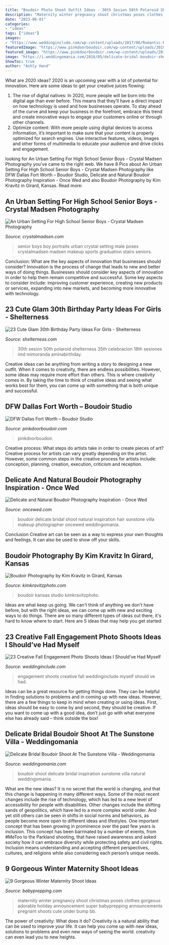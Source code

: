 ```yaml
---
title: "Boudoir Photo Shoot Outfit Ideas - 30th Sesion 50th Polaroid Shelterness 35th Celebracion 18th Sesiones Imd Mimoranda Aminabirthday"
description: "Maternity winter pregnancy shoot christmas poses clothes gorgeous adorable holiday announcement super babyprepping announcements pregnant shoots cute under bump bb"
date: "2023-06-01"
categories:
- "ideas"
tags: ["ideas"]
images:
- "https://www.weddinginclude.com/wp-content/uploads/2017/06/Romantic-Engagement-photo-by-Heather-Hawkins.jpg"
featuredImage: "https://www.pinkdoorboudoir.com/wp-content/uploads/2019/07/10-8962-post/DallasDFWBoudoir-30.jpg"
featured_image: "https://www.pinkdoorboudoir.com/wp-content/uploads/2019/07/10-8962-post/DallasDFWBoudoir-30.jpg"
image: "https://i.weddingomania.com/2016/05/delicate-bridal-boudoir-shoot-sunstone-villa-2.jpg"
ShowToc: true
author: "Ashly Hand"
---
```



What are 2020 ideas?
2020 is an upcoming year with a lot of potential for innovation. Here are some ideas to get your creative juices flowing: 
1. The rise of digital natives: In 2020, more people will be born into the digital age than ever before. This means that they’ll have a direct impact on how technology is used and how businesses operate. To stay ahead of the curve and keep your business in the forefront, embrace this trend and create innovative ways to engage your customers online or through other channels. 
2. Optimize content: With more people using digital devices to access information, it’s important to make sure that your content is properly optimized for search engines. Use interactive features, videos, images and other forms of multimedia to educate your audience and drive clicks and engagement. 

	

		
looking for An Urban Setting For High School Senior Boys - Crystal Madsen Photography you've came to the right web. We have 8 Pics about An Urban Setting For High School Senior Boys - Crystal Madsen Photography like DFW Dallas Fort Worth – Boudoir Studio, Delicate and Natural Boudoir Photography Inspiration - Once Wed and also Boudoir Photography by Kim Kravitz in Girard, Kansas. Read more:
		
    
## An Urban Setting For High School Senior Boys - Crystal Madsen Photography

<img loading=lazy src="http://www.crystalmadsen.com/wp-content/uploads/2012/10/Senior-Photo-Ideas-for-boys_006-682x1024.jpg" onerror="this.onerror=null;this.src='https://tse2.mm.bing.net/th?id=OIP.k3Zyi8BaCF5cTHXklCodzwHaLH&amp;pid=15.1';" alt="An Urban Setting For High School Senior Boys - Crystal Madsen Photography">

_Source: crystalmadsen.com_

>senior boys boy portraits urban crystal setting male poses crystalmadsen madsen makeup sports graduation stairs seniors. 

	

Conclusion: What are the key aspects of innovation that businesses should consider?
Innovation is the process of change that leads to new and better ways of doing things. Businesses should consider key aspects of innovation in order to help them remain competitive and successful. Some key aspects to consider include: improving customer experience, creating new products or services, expanding into new markets, and becoming more innovative with technology.

    
## 23 Cute Glam 30th Birthday Party Ideas For Girls - Shelterness

<img loading=lazy src="https://i.shelterness.com/2017/02/04-giant-balloons-banners-and-garlands.jpg" onerror="this.onerror=null;this.src='https://tse1.mm.bing.net/th?id=OIP.uexFYFHb_cbRifhb0lJRcQHaJ4&amp;pid=15.1';" alt="23 Cute Glam 30th Birthday Party Ideas For Girls - Shelterness">

_Source: shelterness.com_

>30th sesion 50th polaroid shelterness 35th celebracion 18th sesiones imd mimoranda aminabirthday. 

	

Creative ideas can be anything from writing a story to designing a new outfit. When it comes to creativity, there are endless possibilities. However, some ideas may require more effort than others. This is where creativity comes in. By taking the time to think of creative ideas and seeing what works best for them, you can come up with something that is both unique and successful.

    
## DFW Dallas Fort Worth – Boudoir Studio

<img loading=lazy src="https://www.pinkdoorboudoir.com/wp-content/uploads/2019/07/10-8962-post/DallasDFWBoudoir-30.jpg" onerror="this.onerror=null;this.src='https://tse3.mm.bing.net/th?id=OIP.wioxrDGcRd_PJLBgXBvCwwHaLG&amp;pid=15.1';" alt="DFW Dallas Fort Worth – Boudoir Studio">

_Source: pinkdoorboudoir.com_

>pinkdoorboudoir. 

	

Creative process: What steps do artists take in order to create pieces of art?
Creative process for artists can vary greatly depending on the artist. However, some common steps in the creative process for artists include: conception, planning, creation, execution, criticism and reception.

    
## Delicate And Natural Boudoir Photography Inspiration - Once Wed

<img loading=lazy src="https://www.oncewed.com/wp-content/uploads/2016/04/6-relaxed-hair-and-makeup.jpg" onerror="this.onerror=null;this.src='https://tse3.mm.bing.net/th?id=OIP.FZKj5w4oa8zNVmHw3jU_6AHaKF&amp;pid=15.1';" alt="Delicate and Natural Boudoir Photography Inspiration - Once Wed">

_Source: oncewed.com_

>boudoir delicate bridal shoot natural inspiration hair sunstone villa makeup photographer oncewed weddingomania. 

	

Conclusion
Creative art can be seen as a way to express your own thoughts and feelings. It can also be used to show off your skills.

    
## Boudoir Photography By Kim Kravitz In Girard, Kansas

<img loading=lazy src="https://kimkravitzphoto.com/wp-content/uploads/2019/11/IMG_2428-copy.jpg" onerror="this.onerror=null;this.src='https://tse4.mm.bing.net/th?id=OIP.H9RKHGOqXf9Qi3uxXLB3DwHaLH&amp;pid=15.1';" alt="Boudoir Photography by Kim Kravitz in Girard, Kansas">

_Source: kimkravitzphoto.com_

>boudoir kansas studio kimkravitzphoto. 

	

Ideas are what keep us going. We can't think of anything we don't have before, but with the right ideas, we can come up with new and exciting ways to do things. There are so many different types of ideas out there, it's hard to know where to start. Here are 5 ideas that may help you get started: 

    
## 23 Creative Fall Engagement Photo Shoots Ideas I Should’ve Had Myself

<img loading=lazy src="https://www.weddinginclude.com/wp-content/uploads/2017/06/Romantic-Engagement-photo-by-Heather-Hawkins.jpg" onerror="this.onerror=null;this.src='https://tse4.mm.bing.net/th?id=OIP.KKwe8XBNenID6Q6lg2cVsAHaKD&amp;pid=15.1';" alt="23 Creative Fall Engagement Photo Shoots Ideas I Should’ve Had Myself">

_Source: weddinginclude.com_

>engagement shoots creative fall weddinginclude myself should ve had. 

	

Ideas can be a great resource for getting things done. They can be helpful in finding solutions to problems and in coming up with new ideas. However, there are a few things to keep in mind when creating or using ideas. First, ideas should be easy to come by and second, they should be creative. If you want to come up with a good idea, don’t just go with what everyone else has already said – think outside the box!

    
## Delicate Bridal Boudoir Shoot At The Sunstone Villa - Weddingomania

<img loading=lazy src="https://i.weddingomania.com/2016/05/delicate-bridal-boudoir-shoot-sunstone-villa-2.jpg" onerror="this.onerror=null;this.src='https://tse3.mm.bing.net/th?id=OIP.uxxW2BpWC1_O4WIF5nvlagHaKF&amp;pid=15.1';" alt="Delicate Bridal Boudoir Shoot At The Sunstone Villa - Weddingomania">

_Source: weddingomania.com_

>boudoir shoot delicate bridal inspiration sunstone villa natural weddingomania. 

	

What are the new ideas?
It is no secret that the world is changing, and that this change is happening in many different ways. Some of the most recent changes include the rise of technology, which has led to a new level of accessibility for people with disabilities. Other changes include the shifting sands of geopolitics, which have led to a more complex world order. And yet still others can be seen in shifts in social norms and behaviors, as people become more open to different ideas and lifestyles.
One important concept that has been growing in prominence over the past few years is inclusion. This concept has been barrinated by a number of events, from #MeToo to the Parkland shooting, that have raised awareness and asked society how it can embrace diversity while protecting safety and civil rights. Inclusion means understanding and accepting different perspectives, cultures, and religions while also considering each person’s unique needs.

    
## 9 Gorgeous Winter Maternity Shoot Ideas

<img loading=lazy src="http://www.babyprepping.com/wp-content/uploads/2015/11/ffea6d6706400a36b47295e53dbe24e9.jpg" onerror="this.onerror=null;this.src='https://tse4.mm.bing.net/th?id=OIP.3h16sDNakq3Y7gOh_0XWZwHaLH&amp;pid=15.1';" alt="9 Gorgeous Winter Maternity Shoot Ideas">

_Source: babyprepping.com_

>maternity winter pregnancy shoot christmas poses clothes gorgeous adorable holiday announcement super babyprepping announcements pregnant shoots cute under bump bb. 

	

The power of creativity: What does it do?
Creativity is a natural ability that can be used to improve your life. It can help you come up with new ideas, solutions to problems and even new ways of seeing the world. creativity can even lead you to new heights.

